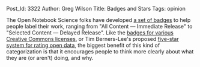 Post_Id: 3322
Author: Greg Wilson
Title: Badges and Stars
Tags: opinion

<p>The Open Notebook Science folks have developed <a href="http://onsclaims.wikispaces.com/">a set of badges</a> to help people label their work, ranging from "All Content &mdash; Immediate Release" to "Selected Content &mdash; Delayed Release". Like the <a href="http://creativecommons.org/about/downloads">badges for various Creative Commons licenses</a>, or Tim Berners-Lee's proposed <a href="http://www.elon.edu/e-web/predictions/futureweb2010/open_government.xhtml">five-star system for rating open data</a>, the biggest benefit of this kind of categorization is that it encourages people to think more clearly about what they are (or aren't) doing, and why.</p>
